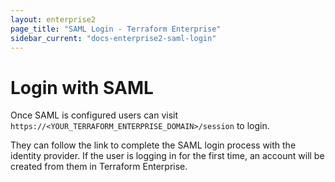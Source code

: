```yaml
---
layout: enterprise2
page_title: "SAML Login - Terraform Enterprise"
sidebar_current: "docs-enterprise2-saml-login"
---
```


# Login with SAML

Once SAML is configured users can visit `https://<YOUR_TERRAFORM_ENTERPRISE_DOMAIN>/session` to login.

They can follow the link to complete the SAML login process with the identity provider. If the user is logging in for the first time, an account will be created from them in Terraform Enterprise.
